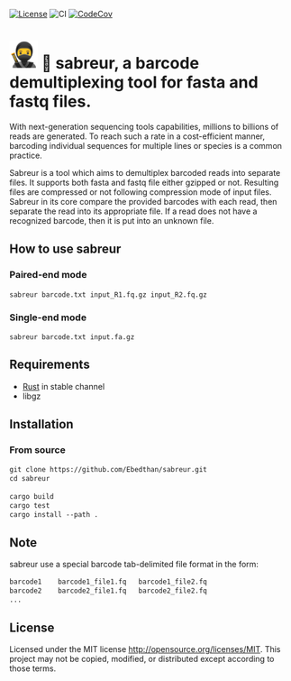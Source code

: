 [![License](https://img.shields.io/badge/license-MIT-blue?style=flat-square)](https://github.com/Ebedthan/sabreur/blob/master/LICENSE)
![CI](https://github.com/Ebedthan/sabreur/workflows/CI/badge.svg)
[![CodeCov](https://codecov.io/gh/Ebedthan/sabreur/branch/main/graph/badge.svg)](https://codecov.io/gh/Ebedthan/sabreur)

# <img src="./img/ninja.png" width=50em alt="sabreur" /> 🧬 sabreur, a barcode demultiplexing tool for fasta and fastq files.

With next-generation sequencing tools capabilities, millions to billions of reads are generated. To reach such a rate in a cost-efficient manner, barcoding individual sequences for multiple lines or species is a common practice.

Sabreur is a tool which aims to demultiplex barcoded reads into separate files. It supports both fasta and fastq file either gzipped or not. Resulting files are compressed or not following compression mode of input files. Sabreur in its core compare the provided barcodes with each read, then separate the read into its appropriate file. If a read does not have a recognized barcode, then it is put into an unknown file.

## How to use sabreur

### Paired-end mode
```
sabreur barcode.txt input_R1.fq.gz input_R2.fq.gz
```

### Single-end mode
```
sabreur barcode.txt input.fa.gz
```

## Requirements
- [Rust](https://rust-lang.org) in stable channel
- libgz


## Installation

### From source

```
git clone https://github.com/Ebedthan/sabreur.git
cd sabreur

cargo build
cargo test
cargo install --path .
```

## Note
sabreur use a special barcode tab-delimited file format in the form:
```
barcode1    barcode1_file1.fq   barcode1_file2.fq
barcode2    barcode2_file1.fq   barcode2_file2.fq
...
```

## License
Licensed under the MIT license http://opensource.org/licenses/MIT. This project may not be copied, modified, or distributed except according to those terms.